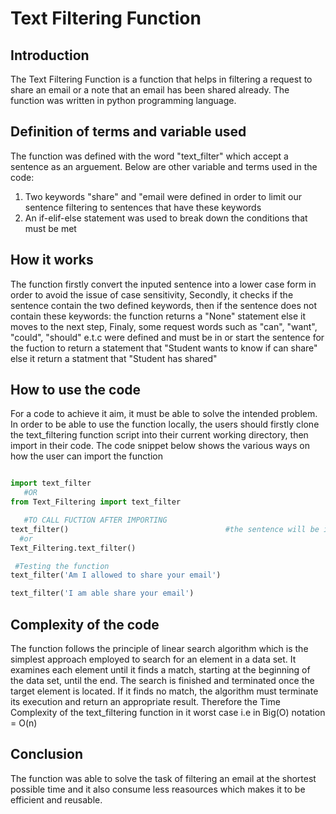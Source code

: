 # Text Filtering Function
## Introduction
The Text Filtering Function is a function that helps in filtering a request to share an email or a note that an email has been shared already. The function was written in python programming language.

## Definition of terms and variable used
The function was defined with the word "text_filter" which accept a sentence as an arguement. Below are other variable and terms used in the code:
1. Two keywords "share" and "email were defined in order to limit our sentence filtering to sentences that have these keywords
2. An if-elif-else statement was used to break down the conditions that must be met
## How it works
The function firstly convert the inputed sentence into a lower case form in order to avoid the issue of case sensitivity, 
Secondly, it checks if the sentence contain the two defined keywords, then if the sentence does not contain these keywords: the function returns a "None" statement else it moves to the next step,
Finaly, some request words such as "can", "want", "could", "should" e.t.c were defined and must be in or start the sentence for the fuction to return a statement that "Student wants to know if can share" else it return a statment that "Student has shared"
## How to use the code
For a code to achieve it aim, it must be able to solve the intended problem. In order to be able to use the function locally, the users should firstly clone the text_filtering function script into their current working directory, then import in their code. The code snippet below shows the various ways on how the user can import the function

~~~python

import text_filter
   #OR
from Text_Filtering import text_filter

   #TO CALL FUCTION AFTER IMPORTING
text_filter()                                   #the sentence will be inputed inside the parenthesis
  #or
Text_Filtering.text_filter()

 #Testing the function
text_filter('Am I allowed to share your email')

text_filter('I am able share your email')
~~~

## Complexity of the code
The function follows the principle of linear search algorithm which is the simplest approach employed to search for an element in a data set. It examines each element until it finds a match, starting at the beginning of the data set, until the end. The search is finished and terminated once the target element is located. If it finds no match, the algorithm must terminate its execution and return an appropriate result. Therefore the Time Complexity of the text_filtering function in it worst case i.e in Big(O) notation = O(n)

## Conclusion
The function was able to solve the task of filtering an email at the shortest possible time and it also consume less reasources which makes it to be efficient and reusable.

